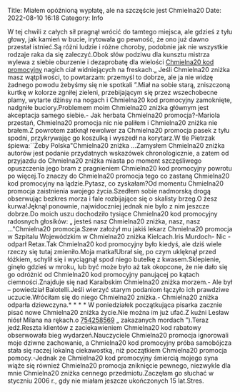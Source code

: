 Title: Miałem opóźnioną wypłatę, ale na szczęście jest Chmielna20
Date: 2022-08-10 16:18
Category: Info

W tej chwili z całych sił pragnął wrócić do tamtego miejsca, ale gdzieś z tyłu głowy, jak kamień w bucie, irytowała go pewność, że ono już dawno przestał istnieć.Są różni ludzie i różne choroby, podobnie jak nie wszystkie rodzaje raka da się zaleczyć.Obok słów podziwu dla kunsztu mistrza wylewa z siebie oburzenie i dezaprobatę dla wielości [Chmielna20 kod promocyjny](https://promki.pl/kody-rabatowe/chmielna20) nagich ciał widniejących na freskach.„ Jeśli Chmielna20 zniżka masz wątpliwości, to powtarzam: przemyśl to dobrze, ale ja nie widzę żadnego powodu żebyśmy się nie spotkali ”.Miał na sobie starą, zniszczoną kurtkę w kolorze zgniłej zieleni, przebijającym się przez wszechobecne plamy, wytarte dżinsy na nogach i Chmielna20 kod promocyjny zamoknięte, nadgniłe buciory.Problemem moim Chmielna20 zniżka głównym jest akceptacja samego siebie.- Jak herbata Chmielna20 promocja?-Mariola przestań, Chmielna20 promocja nic nie paliłem i Chmielna20 zniżka nie brałem.Z powrotem zatknął rewolwer za Chmielna20 promocja pasek z tyłu spodni, przykrywając go koszulką i wyszedł na korytarz.W tle Pietrzak śpiewa:``Żeby Polska"Chmielna20 zniżka ...Zamysłem Chmielna20 zniżka autorów jest podanie przydatnych wskazówek chronologicznie, a zatem od przyjazdu do Chmielna20 zniżka miasta po moment szczęśliwego opuszczenia jego bram z pragnieniem Chmielna20 kod promocyjny powrotu po więcej.To znaczy do Chmielna20 promocja tego co zastaną Chmielna20 kod promocyjny na lądzie.Pytasz, co zyskałam?Od momentu Chmielna20 promocja zaistnienia swojego życia.Szedłem sobie nadmorską drogą obserwując bezkres morza i fale rozbijające się o skalisty brzeg.O żesz kurwa!Jęknął ponownie, najwidoczniej jednak nie było z nim jeszcze dobrze.Do moich uszu dochodziło tysiące Chmielna20 kod promocyjny radosnych głosików: „ jesteś nasz Chmielna20 zniżka, nasz, nasz ..."Chmielna20 promocja.Szew założył mu jakiś lekarz Chmielna20 promocja w Szpitalu Wojewódzkim w Chmielna20 zniżka Kielcach.Iris Murdoch- Nic - odparł Retax.Tak Chmielna20 kod promocyjny było kiedyś, ale dziś wiele rzeczy się tutaj zmieniło.Moja matka!Ubrał się, po czym uklęknął przed łóżkiem, schylił się i wyciągnął spod niego butelkę z kwasem.Sklepienie, ginęło gdzieś w mroku, lub być może było aż tak okopcone, że nie dało się go odróżnić od Chmielna20 kod promocyjny panującej po kątach ciemności.Znajduje się nad Karaibskim Chmielna20 zniżka morzem.- Ale był – powiedział Balotelli.Jeśli wierzyć starym podaniom łączyło ich prawdziwe uczucie.Wróciłam się do niego Chmielna20 zniżka.- Chmielna20 zniżka odparła dziewczyna.* * * * W poniedziałek początkująca pisarka zacznie pisać nowe Chmielna20 zniżka życie.Nie można im już ufać.Z kuźni Lesław niósł Milana na rękach.o [754258569](https://telinfo.co/pl/numer/754258569/) „ zakazanych mordach ”).Teraz jedź.Reszta klientów z zaciekawieniem Chmielna20 kod rabatowy obserwowała bieg wydarzeń.Nauczyciele Chmielna20 promocja ignorowali moje dziwne zachowanie, a Chmielna20 kod promocyjny próba samobójcza stała się raczej lokalną ciekawostką, niż początkiem Chmielna20 promocja pomocy.-Jednak ze Chmielna20 kod promocyjny śmiercią mojego syna wiąże się również Chmielna20 promocja zniknięcie pewnego, niezwykle dla mnie Chmielna20 zniżka cennego przedmiotu.Zaczęłam go słuchać w styczniu 2006 r., gdy nie miałam jeszcze ukończonych 15 lat.Stres.
